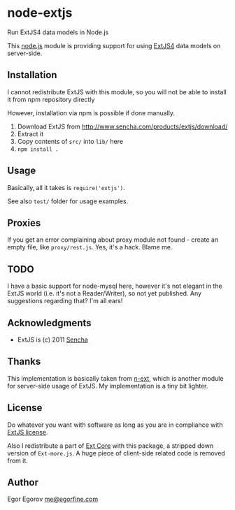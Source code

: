 # node-extjs

Run ExtJS4 data models in Node.js 

This [node.js](http://nodejs.org) module is providing support for using [ExtJS4](http://www.sencha.com/products/extjs/) data models on server-side. 

## Installation

I cannot redistribute ExtJS with this module, so you will not be able to install it from npm repository directly 

However, installation via npm is possible if done manually.

1. Download ExtJS from http://www.sencha.com/products/extjs/download/
2. Extract it
3. Copy contents of <code>src/</code> into <code>lib/</code> here
4. <code>npm install .</code>

## Usage

Basically, all it takes is <code>require('extjs')</code>.

See also <code>test/</code> folder for usage examples.

## Proxies

If you get an error complaining about proxy module not found - create an empty file, like <code>proxy/rest.js</code>. Yes, it's a hack. Blame me. 

## TODO

I have a basic support for node-mysql here, however it's not elegant in the ExtJS world (i.e. it's not a Reader/Writer), so not yet published. Any suggestions regarding that? I'm all ears!

## Acknowledgments

* ExtJS is (c) 2011 [Sencha](http://sencha.com/)

## Thanks

This implementation is basically taken from [n-ext](https://github.com/xcambar/n-ext), which is another module for server-side usage of ExtJS. My implementation is a tiny bit lighter. 

## License

Do whatever you want with software as long as you are in compliance with [ExtJS license](http://www.sencha.com/products/extjs/license/). 

Also I redistribute a part of [Ext Core](http://www.sencha.com/products/extcore/) with this package, a stripped down version of <code>Ext-more.js</code>. A huge piece of client-side related code is removed from it. 

## Author

Egor Egorov <me@egorfine.com>

